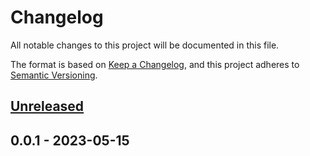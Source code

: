 # Changelog

All notable changes to this project will be documented in this file.

The format is based on [Keep a Changelog](https://keepachangelog.com/en/1.0.0/),
and this project adheres to [Semantic Versioning](https://semver.org/spec/v2.0.0.html).

## [Unreleased]


## 0.0.1 - 2023-05-15

[Unreleased]: https://github.com/BombenProdukt/package_slug/compare/0.0.1...HEAD
